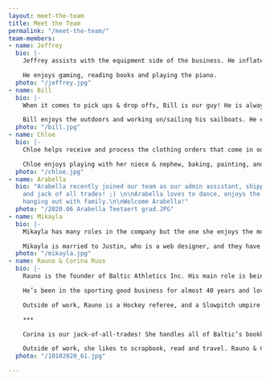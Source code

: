 ```yaml
---
layout: meet-the-team
title: Meet the Team
permalink: "/meet-the-team/"
team-members:
- name: Jeffrey
  bio: |-
    Jeffrey assists with the equipment side of the business. He inflates hundreds of balls and is our go-to heavy lifter.

    He enjoys gaming, reading books and playing the piano.
  photo: "/jeffrey.jpg"
- name: Bill
  bio: |-
    When it comes to pick ups & drop offs, Bill is our guy! He is always eager & ready to go, and will most likely be the guy to drop off at your location if we are sending something to you.

    Bill enjoys the outdoors and working on/sailing his sailboats. He enjoys spending time with his family and is always there to help someone out when they need.
  photo: "/bill.jpg"
- name: Chloe
  bio: |-
    Chloe helps receive and process the clothing orders that come in our doors. She assists with Team Order Management, and is a great asset to our Baltic team.

    Chloe enjoys playing with her niece & nephew, baking, painting, and studying astronomy. She is also a huge Marvel fan (really – if you want to know anything about Marvel, she most likely knows the answer!) and can quote most of the movies word for word.
  photo: "/chloe.jpg"
- name: Arabella
  bio: "Arabella recently joined our team as our admin assistant, shipper/receiver,
    and jack of all trades! ;) \n\nArabella loves to dance, enjoys the outdoors and
    hanging out with family.\n\nWelcome Arabella!"
  photo: "/2020.06 Arabella Teetaert grad.JPG"
- name: Mikayla
  bio: |-
    Mikayla has many roles in the company but the one she enjoys the most is handling the art department. She also manages clothing orders, assists Corina in the Team Order Management department, and helps respond to Baltic emails.

    Mikayla is married to Justin, who is a web designer, and they have two young children. Outside of work, Mikayla holds an interior design certificate. She also likes to play piano and guitar, and is always practicing photography.
  photo: "/mikayla.jpg"
- name: Rauno & Corina Ruus
  bio: |-
    Rauno is the founder of Baltic Athletics Inc. His main role is being the face of Baltic Athletics.  He loves getting out to see customers and has a gift for remembering names ;)

    He’s been in the sporting good business for almost 40 years and loves every minute of it! If you need any sporting equipment, team uniforms, clothing or wall padding, Rauno is the guy to talk to.

    Outside of work, Rauno is a Hockey referee, and a Slowpitch umpire. He loves being outside in the Summer doing almost anything from yard work, biking, tenting, fishing, kayaking.

    ***

    Corina is our jack-of-all-trades! She handles all of Baltic’s bookkeeping, as well as heads up the Team Order Management projects. You may also receive a response from Corina when you contact us via email.

    Outside of work, she likes to scrapbook, read and travel. Rauno & Corina have 3 kids and 2 grand-babies that keep them busy.
  photo: "/10102020_61.jpg"

---
```

